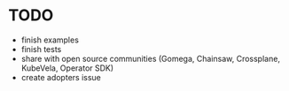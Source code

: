 # TODO

* finish examples
* finish tests
* share with open source communities (Gomega, Chainsaw, Crossplane, KubeVela, Operator SDK)
* create adopters issue
